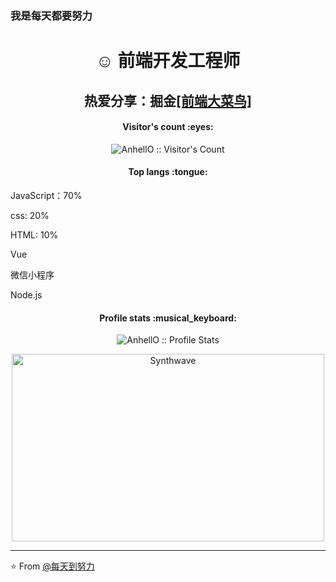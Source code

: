
### 我是每天都要努力

  <h1 align='center'> ☺ 前端开发工程师</h1>
  <h2 align="center">热爱分享：掘金<a href='https://juejin.cn/user/465848663549149'>[前端大菜鸟]</a></h2>
  <h4 align="center">Visitor's count :eyes:</h4>

<p align="center"><img src="https://profile-counter.glitch.me/{AnhellO}/count.svg" alt="AnhellO :: Visitor's Count" /></p>

<h4 align="center">Top langs :tongue:</h4>

<p align="center">
<p>JavaScript：70%</p>
<p>css: 20%</p>
<p>HTML: 10%</p>
<p>Vue</p>
<p>微信小程序</p>
<p>Node.js</p>
</p>

<h4 align="center">Profile stats :musical_keyboard:</h4>

<p align="center"><img src="https://github-readme-stats.vercel.app/api?username=AnhellO&show_icons=true&theme=synthwave" alt="AnhellO :: Profile Stats" /></p>

<p align="center"><img src="https://thumbs.gfycat.com/GoodnaturedFondGaur-size_restricted.gif" alt="Synthwave" height="300" width="500"></p>


---

⭐️ From [@每天到努力](https://github.com/caojishuai520520/caojishuai520520)
